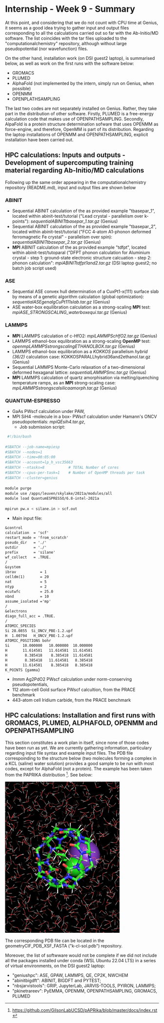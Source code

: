 
# Internship - Week 9 - Summary

At this point, and considering that we do not count with CPU time at Genius, it seems as a good idea trying to gather input and output files corresponding to all the calculations carried out so far with the Ab-Initio/MD software. The list coincides with the tar files uploaded to the "computationalchemistry" repository, although without large pseudopotential (nor wavefunction) files. 

 On the other hand, installation work (on DSI guest2 laptop), is summarised below, as well as work on the first runs with the software below:

 - GROMACS
 - PLUMED
 - AlphaFold (not implemented by the intern, simply run on Genius, when possible)
 - OPENMM
 - OPENPLATHSAMPLING
 
 The last two codes are not separately installed on Genius. Rather, they take part in the distribution of other software. Firstly, PLUMED is a free-energy calculation code that makes use of OPENPATHSAMPLING. Secondly, AlpaFold is a protein structure determination sofware that uses OPENMM as force-engine, and therefore, OpenMM is part of its distribution. Regarding the laptop installations of OPENMM and OPENPATHSAMPLING, explicit installation have been carried out.

## HPC calculations: Inputs and outputs - Development of supercomputing training material regarding Ab-Initio/MD calculations

Following up the same order appearing in the computationalchemistry repository (README.md), input and output files are shown below

### ABINIT

 - Sequential ABINIT calculation of the as provided example "tbasepar_1", located within abinit-test/tutorial ("Lead crystal - parallelism over k-points"): 
   *sequentialABINITtbasepar_1.tar.gz* (Genius)
 - Sequential ABINIT calculation of the as provided example "tbasepar_2", located within abinit-test/tutorial ("FCC 4-atom A1-phonon deformed ferromagnetic Fe 
   crystal" - parallelism over spin): *sequentialABINITtbasepar_2.tar.gz* (Genius)
 - **MPI** ABINIT calculation of the as provided example "tdfpt", located within abinit-test/tutoparal ("DFPT phonon calculation for Aluminium crystal - step 1: 
   ground-state electronic structure calcuation - step 2: phonon calculation": *mpiABINITtdfpt1and2.tar.gz* (DSI laptop guest2; no batch job script used)

### ASE

 - Sequential ASE convex hull determination of a CuxPt1-x(111) surface slab by means of a genetic algorithm calculation (global optimization): 
   *sequentialASEgenalgCuPt111slab.tar.gz* (Genius)
 - ASE water-box equilibration calculation as a strong-scaling **MPI** test: *mpiASE_STRONGSCALING_waterboxequi.tar.gz* (Genius)

### LAMMPS

 - **MPI** LAMMPS calculation of c-HfO2: *mpiLAMMPScHfO2.tar.gz* (Genius)
 - LAMMPS ethanol-box equlibration as a strong-scaling **OpenMP** test: *openmpLAMMPSstrongscalingETHANOLBOX.tar.gz* (Genius)
 - LAMMPS ethanol-box equilibration as a *KOKKOS* parallelism *hybrid (36/2)* calculation case: KOKKOSPARALLhybrid36and2ethanol.tar.gz (Genius)
 - Sequential LAMMPS Monte-Carlo relaxation of a two-dimensional deformed hexaganal lattice: *sequentialLAMMPSmc.tar.gz* (Genius)
 - **MPI** LAMMPS calculation of quartz amorphisation via melting/quenching temperature ramps, as an **MPI** strong-scaling case: *mpiLAMMPSstrongscalsilicaamorph.tar.gz* (Genius)

### QUANTUM-ESPRESSO

 - GaAs PWscf calculation under PAW,
 - MPI SiH4 -molecule in a box- PWscf calculation under Hamann's ONCV pseudopotentials: *mpiQEsih4.tar.gz*,
   - Job submission script:
```bash
 #!/bin/bash

#SBATCH --job-name=mpiesp
#SBATCH --nodes=1
#SBATCH --time=00:05:00
#SBATCH --account=lp_h_vsc35663
#SBATCH --ntasks=8           # TOTAL Number of cores
#SBATCH --cpus-per-task=1    # Number of OpenMP threads per task
#SBATCH --cluster=genius

module purge
module use /apps/leuven/skylake/2021a/modules/all
module load QuantumESPRESSO/6.8-intel-2021a

mpirun pw.x < silane.in > scf.out
```
   - Main input file:
```
&control
calculation  = 'scf'
restart_mode = 'from_scratch'
pseudo_dir   = './'
outdir       = './'
prefix       = 'silane'
wf_collect   = .TRUE.
/
&system
ibrav           = 1
celldm(1)       = 20
nat             = 5
ntyp            = 2
ecutwfc         = 25.0
nbnd            = 10
assume_isolated ='mp'
/
&electrons
diago_full_acc = .TRUE.
/
ATOMIC_SPECIES
Si 28.0855  Si_ONCV_PBE-1.2.upf
H  1.00794   H_ONCV_PBE-1.2.upf
ATOMIC_POSITIONS bohr
Si      10.000000   10.000000  10.000000
H       11.614581   11.614581  11.614581
H        8.385418    8.385418  11.614581
H        8.385418   11.614581   8.385418
H       11.614581    8.385418   8.385418
K_POINTS {gamma}
``` 
 - *Immm* Ag2PdO2 PWscf calculation under norm-conserving pseudopotentials,
 - 112 atom-cell Gold surface PWscf calcultion, from the PRACE benchmark
 - 443-atom cell Iridium carbide, from the PRACE benchmark

## HPC calculations: Installation and first runs with GROMACS, PLUMED, ALPHAFOLD, OPENMM and OPENPATHSAMPLING

This section constitutes a work plan in itself, since none of those codes have been run as yet. We are currently gathering information, particulary regarding input file syntax and example input files. The PDB file correspoinding to the structure below (two molecules forming a complex in a KCL (saline) water solution) provides a good sample to be run with most codes, except for AlphaFold (not a protein). The example has been taken from the PAPRIKA distribution [^1]. See below:

![](complexationinwater.png)

The corresponding PDB file can be located in the geometryCIF_PDB_XSF_FASTA ("k-cl-sol.pdb") repository.

Moreover, the list of softwware would not be complete if we did not include all the packages installed under conda (WSL Ubuntu 22.04 LTS) in a series of virtual environments, on the DSI guest2 laptop:

- "geniushpc": ASE, GPAW, LAMMPS, QE, CP2K, NWCHEM 
- "abinitbigdft": ABINIT, BIGDFT and PYTEST;
- "nbsjarvistools": GRIP, JupyterLab, JARVIS-TOOLS, PYIRON, LAMMPS;
- "pkinetrareev": PyEMMA, OPENMM, OPENPATHSAMPLING, GROMACS, PLUMED


[^1]: https://github.com/GilsonLabUCSD/pAPRika/blob/master/docs/index.rst
